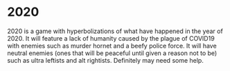 # 2020
2020 is a game with hyperbolizations of what have happened in the year of 2020.
It will feature a lack of humanity caused by the plague of COVID19 with enemies such as murder hornet and a beefy police force. It will have neutral enemies (ones that will be peaceful until given a reason not to be) such as ultra leftists and alt rightists. Definitely may need some help.
